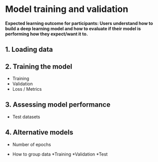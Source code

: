 # Model training and validation 

#### Expected learning outcome for participants: Users understand how to build a deep learning model and how to evaluate if their model is performing how they expect/want it to.

## 1. Loading data


## 2. Training the model

   * Training
   * Validation
   * Loss / Metrics


## 3. Assessing model performance

  * Test datasets
 
## 4. Alternative models

  * Number of epochs

  * How to group data
  	*Training
  	*Validation
  	*Test




